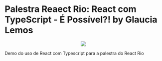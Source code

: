 # Palestra Reaect Rio: React com TypeScript - É Possível?! by Glaucia Lemos

<p align="center">
  <img src="https://i.imgur.com/pA6SRQ6.gif"/>  
</p>



Demo do uso de React com Typescript para a palestra do React Rio



